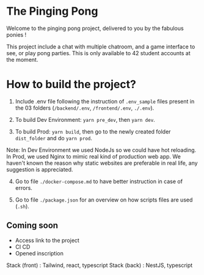 # The Pinging Pong

Welcome to the pinging pong project, delivered to you by the fabulous ponies !

This project include a chat with multiple chatroom, and a game interface to see, or play pong parties.
This is only available to 42 student accounts at the moment.

# How to build the project?

1. Include .env file following the instruction of `.env_sample` files present in the 03 folders (`/backend/.env`, `/frontend/.env`, `./.env`).

2. To build Dev Environment: `yarn pre_dev`, then `yarn dev`.

3. To build Prod: `yarn build`, then go to the newly created folder `dist_folder` and do `yarn prod`.

Note: In Dev Environment we used NodeJs so we could have hot reloading. In Prod, we used Nginx to mimic real kind of production web app. We haven't known the reason why static websites are preferable in real life, any suggestion is appreciated.

4. Go to file `./docker-compose.md` to have better instruction in case of errors.

5. Go to file `./package.json` for an overview on how scripts files are used (`.sh`).

## Coming soon

- Access link to the project
- CI CD
- Opened inscription

Stack (front) : Tailwind, react, typescript
Stack (back) : NestJS, typescript
